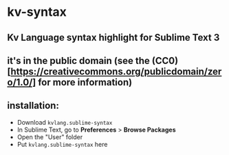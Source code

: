 # kv-syntax
## Kv Language syntax highlight for Sublime Text 3
## it's in the public domain (see the (CC0)[https://creativecommons.org/publicdomain/zero/1.0/] for more information)
## installation:
- Download `kvlang.sublime-syntax`
- In Sublime Text, go to **Preferences** > **Browse Packages**
- Open the "User" folder
- Put `kvlang.sublime-syntax` here
